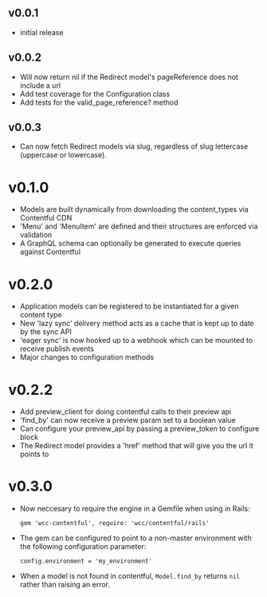 ## v0.0.1

* initial release

## v0.0.2

* Will now return nil if the Redirect model's pageReference does not include a url
* Add test coverage for the Configuration class
* Add tests for the valid_page_reference? method

## v0.0.3

* Can now fetch Redirect models via slug, regardless of slug lettercase (uppercase or lowercase).

# v0.1.0

* Models are built dynamically from downloading the content_types via Contentful CDN
* 'Menu' and 'MenuItem' are defined and their structures are enforced via validation
* A GraphQL schema can optionally be generated to execute queries against Contentful

# v0.2.0

* Application models can be registered to be instantiated for a given content type
* New 'lazy sync' delivery method acts as a cache that is kept up to date by the sync API
* 'eager sync' is now hooked up to a webhook which can be mounted to receive publish events
* Major changes to configuration methods

# v0.2.2

* Add preview_client for doing contentful calls to their preview api
* 'find_by' can now receive a preview param set to a boolean value 
* Can configure your preview_api by passing a preview_token to configure block
* The Redirect model provides a 'href' method that will give you the url it points to

# v0.3.0

* Now neccesary to require the engine in a Gemfile when using in Rails:

  `gem 'wcc-contentful', require: 'wcc/contentful/rails'`
  
* The gem can be configured to point to a non-master environment with the following configuration parameter:

  `config.environment = 'my_environment'`
  
* When a model is not found in contentful, `Model.find_by` returns `nil` rather than raising an error.
